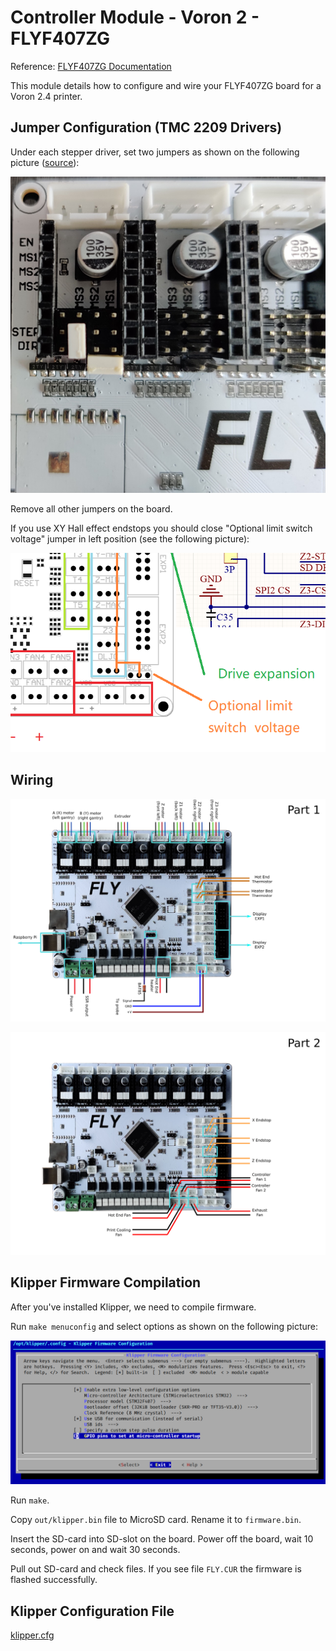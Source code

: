 # Controller Module - Voron 2 - FLYF407ZG

Reference: [FLYF407ZG Documentation](https://github.com/FLYmaker/FLYF407ZG)

This module details how to configure and wire your FLYF407ZG board for a Voron 2.4 printer.

## Jumper Configuration (TMC 2209 Drivers)

Under each stepper driver, set two jumpers as shown on the following picture ([source](https://github.com/FLYmaker/FLYF407ZG/issues/2)):

![flyf407zg_uart_jumpers](../../../images/voron2_flyf407zg_uart_jumpers.png?raw=true)

Remove all other jumpers on the board.

If you use XY Hall effect endstops you should close "Optional limit switch voltage" jumper in left position (see the following picture):

![voron2_flyf407zg_endstop_switch.png](../../../images/voron2_flyf407zg_endstop_switch.png?raw=true)

## Wiring

![voron2_flyf407zg_mcu_1](../../../images/voron2_flyf407zg_mcu_1.png?raw=true)

![voron2_flyf407zg_mcu_2](../../../images/voron2_flyf407zg_mcu_2.png?raw=true)

## Klipper Firmware Compilation

After you've installed Klipper, we need to
compile firmware.

Run `make menuconfig` and select options as shown on the following picture:

![flyf407zg_klipper_menuconfig](../../../images/flyf407zg_klipper_menuconfig.png?raw=true)

Run `make`.

Copy `out/klipper.bin` file to MicroSD card. Rename it to `firmware.bin`.

Insert the SD-card into SD-slot on the board. Power off the board, wait 10 seconds, power on and wait 30 seconds.

Pull out SD-card and check files. If you see file `FLY.CUR` the firmware is flashed successfully.

## Klipper Configuration File

[klipper.cfg](klipper.cfg)
